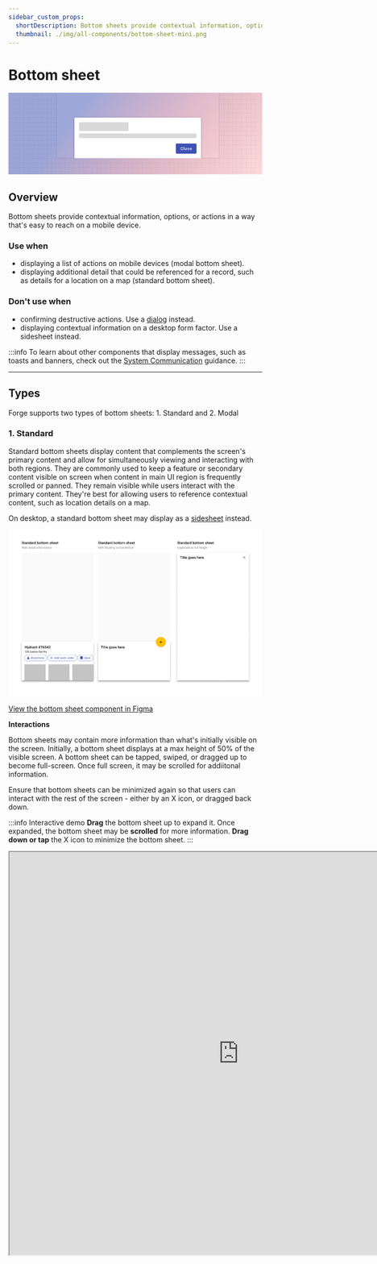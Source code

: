 ```yaml
---
sidebar_custom_props:
  shortDescription: Bottom sheets provide contextual information, options, or actions in a way that's easy to reach on a mobile device.
  thumbnail: ./img/all-components/bottom-sheet-mini.png
---
```


# Bottom sheet

<ComponentVisual storybookUrl="https://forge.tylerdev.io/main/?path=/docs/components-bottom-sheet--docs">

![](./images/bottom-sheet.png)

</ComponentVisual>

## Overview

Bottom sheets provide contextual information, options, or actions in a way that's easy to reach on a mobile device. 

### Use when

- displaying a list of actions on mobile devices (modal bottom sheet).
- displaying additional detail that could be referenced for a record, such as details for a location on a map (standard bottom sheet).

### Don't use when

- confirming destructive actions. Use a [dialog](/components/notifications-and-messages/dialog) instead.
- displaying contextual information on a desktop form factor. Use a sidesheet instead.

:::info
To learn about other components that display messages, such as toasts and banners, check out the [System Communication](/patterns/other/system-communication/) guidance.
:::

---


## Types 

Forge supports two types of bottom sheets: 1. Standard and 2. Modal

### 1. Standard 

Standard bottom sheets display content that complements the screen's primary content and allow for simultaneously viewing and interacting with both regions.
They are commonly used to keep a feature or secondary content visible on screen when content in main UI region is frequently scrolled or panned. They remain
visible while users interact with the primary content. They're best for allowing users to reference contextual content, such as location details on a map.

On desktop, a standard bottom sheet may display as a [sidesheet](/components/navigation/drawer/#3-detail-panel) instead.

<ImageBlock padded={false} caption="Standard modal bottom sheets may contain additional information or a FAB. They may be expanded to full height to display additional information.">

![Modal bottom sheets.](./images/standard-bottom-sheet.png)

</ImageBlock>

<a href="https://www.figma.com/file/JYOhQlzc4Yhln2S8WVoi6S/Forge-Design-Library-11-3-20?node-id=3861%3A28365" rel="noopener noreferrer">View the bottom sheet component in Figma</a>

**Interactions**

Bottom sheets may contain more information than what's initially visible on the screen. Initially, a bottom sheet displays at a max height of 50% of the visible screen. A bottom sheet can be tapped, swiped, or dragged up to become full-screen. Once full screen, it may be scrolled for addiitonal information.

Ensure that bottom sheets can be minimized again so that users can interact with the rest of the screen - either by an X icon, or dragged back down. 

:::info Interactive demo
**Drag** the bottom sheet up to expand it. Once expanded, the bottom sheet may be **scrolled** for more information. **Drag down or tap** the X icon to minimize the bottom sheet. 
:::

<iframe
  style={{border: '1px solid rgba(0, 0, 0, 0.1)'}}
  width="910"
  height="800"
  src="https://www.figma.com/embed?embed_host=share&url=https%3A%2F%2Fwww.figma.com%2Fproto%2FJYOhQlzc4Yhln2S8WVoi6S%2FForge-Design-Library-11-3-20%3Fnode-id%3D4082%253A28632%26scaling%3Dscale-down%26page-id%3D3861%253A28365%26starting-point-node-id%3D4082%253A28632%26"
  allowFullScreen />

### 2. Modal

Modal bottom sheets include a backdrop (scrim) and prevent users from interacting with the rest of the screen. They're best used for menus or collections of actions. 

<ImageBlock padded={false} caption="Modal bottom sheets display actions either as a list or as a grid.">

![Modal bottom sheets.](./images/modal-bottom-sheet.png)

</ImageBlock>

<a href="https://www.figma.com/file/JYOhQlzc4Yhln2S8WVoi6S/Forge-Design-Library-11-3-20?node-id=3861%3A28365" rel="noopener noreferrer">View the bottom sheet component in Figma</a>

---

## Best practices 

<DoDontGrid>
  <DoDontTextSection>
    <DoDontText type="do">Anchor bottom sheets to the bottom of the view.</DoDontText>
    <DoDontText type="do">Allow users to tap outside a modal bottom sheet to dismiss it.</DoDontText>
    <DoDontText type="do">Standard bottom sheets are elevated above the main UI region so their visibility is not affected by panning or scrolling.</DoDontText>
    <DoDontText type="do">Modal bottom sheets can be used instead of menus to present additional screen actions.</DoDontText>
    <DoDontText type="do">A bottom sheet takes up no more than 50% of the height of the visible screen by default. Users can swipe up for more information.</DoDontText>
  </DoDontTextSection>
    <DoDontTextSection>
    <DoDontText type="caution">Be careful adding buttons to a bottom sheet. Either use a modal bottom sheet to contain a collection of actions as a list or grid, or place action chips within a standard bottom sheet.</DoDontText>
  </DoDontTextSection>
  <DoDontTextSection>
    <DoDontText type="dont">Don't use bottom sheets for confirming destructive actions. Use a [dialog](/components/notifications-and-messages/dialog) instead.</DoDontText>
    <DoDontText type="dont">Bottoms sheets do not detach from the bottom of a screen.</DoDontText>
    <DoDontText type="dont">Don't make tall bottom sheets full-screen upon opening. This places the top content immediately out of reach for users on mobile devices.</DoDontText>
  </DoDontTextSection>
</DoDontGrid>

---

## Related components 

### Components

- Use a [toast](/components/notifications-and-messages/toast) to display low priority messages that disappear automatically. 
- Use a [banner](/components/notifications-and-messages/banner) to display high priority messages that disappear after user interaction.
- Use [inline messages](/components/notifications-and-messages/inline-message) to display persistent information related to a specific component. 
- Use [button](/components/buttons/button) inside of dialogs. 
- [Steppers](/components/steppers/stepper) may be used with dialogs. 

### Recipes

- [Dialog recipes](/recipes/dialog/generic)
- [Toolbar recipes](/recipes/toolbar/secondary)

### Patterns

- [System communication](/patterns/other/system-communication)
- [Modality](/patterns/other/modality)
